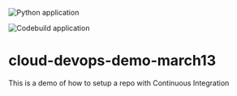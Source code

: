 ![Python application](https://github.com/noahgift/cloud-devops-demo-march13/workflows/Python%20application/badge.svg)

![Codebuild application](https://codebuild.us-east-1.amazonaws.com/badges?uuid=eyJlbmNyeXB0ZWREYXRhIjoiWHJxVVQ0ZXRCM3A1MmFSSnYySmpwRVdBbGJvOGJET0NMY09QM0RlT3dXWUtYalZ4Y05NcjBla1MzKzhkQ0dEV0UwM2JkaWtmU1A3RlFIc2FNSlhtb0k0PSIsIml2UGFyYW1ldGVyU3BlYyI6Imx4OE1Pb1pKSlJBNElNaVMiLCJtYXRlcmlhbFNldFNlcmlhbCI6MX0%3D&branch=master)

# cloud-devops-demo-march13
This is a demo of how to setup a repo with Continuous Integration
